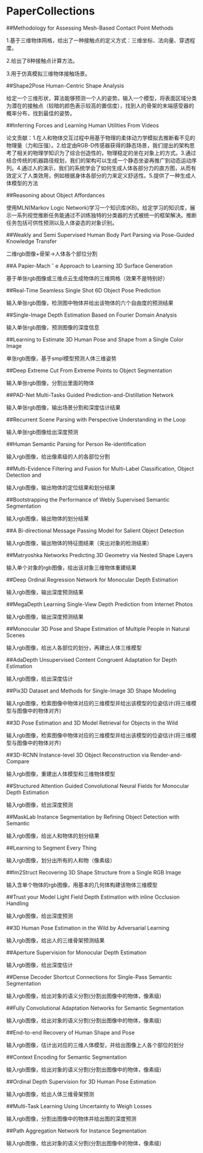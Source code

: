 # PaperCollections
##Methodology for Assessing Mesh-Based Contact Point Methods

1.基于三维物体网格，给出了一种接触点的定义方式：三维坐标、法向量、穿透程度。

2.给出了8种接触点计算方法。

3.用于仿真模拟三维物体接触场景。

##Shape2Pose Human-Centric Shape Analysis

给定一个三维形状，算法能够预测一个人的姿势。输入一个模型，将表面区域分类为潜在的接触点（较暗的颜色表示较高的置信度），找到人的骨架的末端感受器的概率分布，找到最佳的姿势。

##Inferring Forces and Learning Human Utilities From Videos

论文贡献：1.在人和物体交互过程中用基于物理的柔体动力学模拟去推断看不见的物理量（力和压强）。2.给定由RGB-D传感器获得的静态场景，我们提出的架构思考了相关的物理学知识为了综合创造性的，物理稳定的坐在对象上的方式。3.通过结合传统的机器路径规划，我们的架构可以生成一个静态坐姿再推广到动态运动序列。4.通过人的演示，我们的系统学会了如何生成人体各部分力的直方图，从而有效定义了人类效用，例如根据身体各部分的力来定义舒适性。5.提供了一种生成人体模型的方法

##Reasoning about Object Affordances

使用MLN(Markov Logic Network)学习一个知识库(KB)。给定学习的知识库，展示一系列视觉推断任务能通过不训练独特的分类器的方式被统一的框架解决。推断任务包括可供性预测以及人体姿态的对象识别。

##Weakly and Semi Supervised Human Body Part Parsing via Pose-Guided Knowledge Transfer

二维rgb图像+骨架->人体各个部位分割

##A Papier-Mach ˆ e Approach to Learning 3D Surface Generation

基于单张rgb图像或三维点云生成物体的三维网格（效果不是特别好）

##Real-Time Seamless Single Shot 6D Object Pose Prediction

输入单张rgb图像，检测图中物体并给出该物体的六个自由度的预测结果

##Single-Image Depth Estimation Based on Fourier Domain Analysis

输入单张rgb图像，预测图像的深度信息

##Learning to Estimate 3D Human Pose and Shape from a Single Color Image

单张rgb图像，基于smpl模型预测人体三维姿势

##Deep Extreme Cut From Extreme Points to Object Segmentation

输入单张rgb图像，分割出里面的物体

##PAD-Net Multi-Tasks Guided Prediction-and-Distillation Network

输入单张rgb图像，输出场景分割和深度估计结果

##Recurrent Scene Parsing with Perspective Understanding in the Loop

输入单张rgb图像给出深度预测

##Human Semantic Parsing for Person Re-identification

输入rgb图像，给出像素级的人的各部位分割

##Multi-Evidence Filtering and Fusion for Multi-Label Classification, Object Detection and

输入rgb图像，输出物体的定位结果和划分结果

##Bootstrapping the Performance of Webly Supervised Semantic Segmentation

输入rgb图像，输出物体的划分结果

##A Bi-directional Message Passing Model for Salient Object Detection

输入rgb图像，输出物体的特征图结果（突出对象的检测结果）

##Matryoshka Networks Predicting 3D Geometry via Nested Shape Layers

输入单个对象的rgb图像，给出该对象三维物体重建结果

##Deep Ordinal Regression Network for Monocular Depth Estimation

输入rgb图像，输出深度预测结果

##MegaDepth Learning Single-View Depth Prediction from Internet Photos

输入rgb图像，输出深度预测结果

##Monocular 3D Pose and Shape Estimation of Multiple People in Natural Scenes

输入rgb图像，给出人各部位的划分，再建出人体三维模型

##AdaDepth Unsupervised Content Congruent Adaptation for Depth Estimation

输入rgb图像，给出深度估计

##Pix3D Dataset and Methods for Single-Image 3D Shape Modeling

输入rgb图像，检索图像中物体对应的三维模型并给出该模型的位姿估计(将三维模型与图像中的物体对齐)

##3D Pose Estimation and 3D Model Retrieval for Objects in the Wild

输入rgb图像，检索图像中物体对应的三维模型并给出该模型的位姿估计(将三维模型与图像中的物体对齐)

##3D-RCNN Instance-level 3D Object Reconstruction via Render-and-Compare

输入rgb图像，重建出人体模型和三维物体模型

##Structured Attention Guided Convolutional Neural Fields for Monocular Depth Estimation

输入rgb图像，给出深度预测

##MaskLab Instance Segmentation by Refining Object Detection with Semantic

输入rgb图像，给出人和物体的划分结果

##Learning to Segment Every Thing

输入rgb图像，划分出所有的人和物（像素级）

##Im2Struct Recovering 3D Shape Structure from a Single RGB Image

输入含单个物体的rgb图像，用基本的几何体构建该物体三维模型

##Trust your Model Light Field Depth Estimation with inline Occlusion Handling

输入rgb图像，给出深度预测

##3D Human Pose Estimation in the Wild by Adversarial Learning

输入rgb图像，给出人的三维骨架预测结果

##Aperture Supervision for Monocular Depth Estimation

输入rgb图像，给出深度估计

##Dense Decoder Shortcut Connections for Single-Pass Semantic Segmentation

输入rgb图像，给出对象的语义分割(分割出图像中的物体，像素级)

##Fully Convolutional Adaptation Networks for Semantic Segmentation

输入rgb图像，给出对象的语义分割(分割出图像中的物体，像素级)

##End-to-end Recovery of Human Shape and Pose

输入rgb图像，估计出对应的三维人体模型，并给出图像上人各个部位的划分

##Context Encoding for Semantic Segmentation

输入rgb图像，给出对象的语义分割(分割出图像中的物体，像素级)

##Ordinal Depth Supervision for 3D Human Pose Estimation

输入rgb图像，给出人体三维骨架预测

##Multi-Task Learning Using Uncertainty to Weigh Losses

输入rgb图像，分割出图像中的物体并给出图的深度预测

##Path Aggregation Network for Instance Segmentation

输入rgb图像，给出对象的语义分割(分割出图像中的物体，像素级)